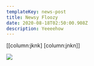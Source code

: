 ```yaml
---
templateKey: news-post
title: Newsy Floozy
date: 2020-08-18T02:50:00.908Z
description: Yeeeehow
---
```

[[column:jknk] [column:jnkn]]

![](/img/bcard_03_600x1800.jpg)

